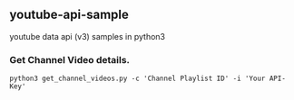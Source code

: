 ## youtube-api-sample
youtube data api (v3) samples in python3

### Get Channel Video details.

`python3 get_channel_videos.py -c 'Channel Playlist ID' -i 'Your API-Key' `
